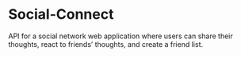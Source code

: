 # Social-Connect
API for a social network web application where users can share their thoughts, react to friends’ thoughts, and create a friend list.
